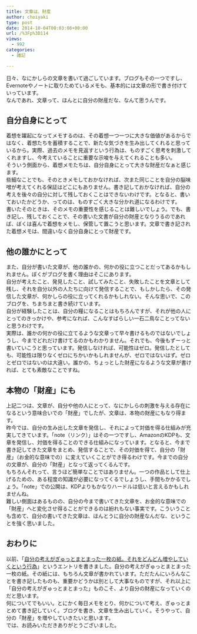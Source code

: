 ```yaml
---
title: 文章は、財産
author: choiyaki
type: post
date: 2014-10-04T00:03:08+00:00
url: /%3Fp%3D114
views:
  - 992
categories:
  - 雑記

---
```

日々、なにかしらの文章を書いて過ごしています。ブログもその一つですし、Evernoteやノートに取りためているメモも、基本的には文章の形で書き付けていっています。  
なんであれ、文章って、ほんとに自分の財産だな、なんて思うんです。

## 自分自身にとって

着想を躍起になってメモするのは、その着想一つ一つに大きな価値があるからではなく、着想たちを蓄積することで、新たな気づきを生み出してくれると思っているから。実際、過去のメモを見返すという行為は、ものすごく思考を刺激してくれますし、今考えていることに重要な示唆を与えてくれることも多い。  
そういう側面から、着想メモたちは、自分自身にとって大きな財産だなぁと感じます。  
些細なことでも、そのときメモしておかなければ、次また同じことを自分の脳味噌が考えてくれる保証はどこにもありません。書き記しておかなければ、自分の考えを後々の自分に対して残しておくことはできないわけです。となると、書いておいたかどうか、ってのは、ものすごく大きな分かれ道になるわけです。  
書いたそのときは、そのメモの重要性を感じることは難しいでしょう。でも、書き記し、残しておくことで、その書いた文書が自分の財産となりうるのであれば、ぼくは喜んで着想をメモし、保管して置こうと思います。文章で書き記された着想メモは、間違いなく自分自身にとって財産です。

## 他の誰かにとって

また、自分が書いた文章が、他の誰かの、何かの役に立つことだってあるかもしれません。ぼくがブログを書く理由はそこにあります。  
自分が考えたこと、発見したこと、試してみたこと、失敗したことを文章として残し、それを自分以外の人たちに向けて発信することで、もしかしたら、その発信した文章が、何かしらの役に立ってくれるかもしれない。そんな思いで、このブログを、ちまちまと書き続けています。  
自分が経験したことは、自分の糧になることはもちろんですが、それが他の人にとってのきっかけや、参考になれば、こんなすばらしい一石二鳥なことってないと思うわけです。  
実際は、誰かの何かの役に立てるような文章って早々書けるものではないでしょうし、今までどれだけ書けてるのかもわかりません。それでも、今後もずーっと書いていこうと思っています。発信しなければ、可能性はゼロ。発信したとしても、可能性は限りなくゼロにちかいかもしれませんが、ゼロではないはず。ゼロとゼロではないのは大違い。誰かの、ちょっとした財産になるような文章が書ければ、とても素敵なことですね。

## 本物の「財産」にも

上記二つは、文章が、自分や他の人にとって、なにかしらの刺激を与える存在になるという意味合いでの「財産」でしたが、文章は、本物の財産にもなり得ます。  
昨今では、自分の生み出した文章を発信し、それによって対価を得る仕組みが充実してきています。「note（リンク）」はその一つですし、AmazonのKDPも、文章を発信し、対価を得ることのできる仕組みになっています。となると、今まで書き記してきた文章をまとめ、発信することで、その対価を得て、自分の「財産」（お金的な意味での）に変えていくことができ得るわけです。今までの自分の文章が、自分の「財産」となって返ってくるんです。  
もちろんそれって、言うほど簡単なことではありません。一つの作品として仕上げるための、ある程度の知識が必要になってくるでしょうし、手間もかかるでしょう。「note」での公開は、KDPよりもかなりハードルは低いと言えるかもしれませんね。  
難しい側面はあるものの、自分の今まで書いてきた文章を、お金的な意味での「財産」へと変化させ得ることができるのは紛れもない事実です。こういうことも含めて、自分の書いてきた文章は、ほんとうに自分の財産なんだな、ということを強く思いました。

## おわりに

以前、「[自分の考えがぎゅっとまとまった一枚の紙。それをどんどん増やしていくという行為][1]」というエントリを書きました。自分の考えがぎゅっとまとまった一枚の紙。その紙には、もちろん文章が書かれています。ただたんにいろんなことを書き記したものも、重要かどうかは別として大事なものですが、それ以上に「自分の考えがぎゅっとまとまった」ものこそ、より自分の財産になっていくのだと思います。  
何についてでもいい。とにかく毎日メモをとり、何かについて考え、ぎゅっとまとめて書き記していく。ブログを書き、文章を生み出していく。そうやって、自分の「財産」を増やしていきたいと思います。  
では、お読みいただきありがとうございました。

 [1]: http://d.hatena.ne.jp/choiyaki/20140723/1406069980 "自分の考えがぎゅっとまとまった一枚の紙。それをどんどん増やしていくという行為 - iPhoneと本と数学となんやかんやと"